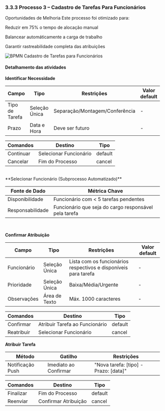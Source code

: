 ### 3.3.3 Processo 3 – Cadastro de Tarefas Para Funcionários

Oportunidades de Melhoria
Este processo foi otimizado para:

Reduzir em 75% o tempo de alocação manual

Balancear automáticamente a carga de trabalho

Garantir rastreabilidade completa das atribuições

![BPMN Cadastro de Tarefas para Funcionários](nullAinda)


#### Detalhamento das atividades


**Identificar Necessidade**

| **Campo**       | **Tipo**         | **Restrições** | **Valor default** |
| ---             | ---              | ---            | ---               |
| Tipo de Tarefa  | Seleção Única    | Separação/Montagem/Conferência | -  |
| Prazo	          | Data e Hora      | Deve ser futuro |  -  |


| **Comandos**         |  **Destino**                   | **Tipo** |
| ---                  | ---                            | ---      |
| Continuar            | Selecionar Funcionário	 | default |
| Cancelar             | Fim do Processo  | cancel  |

<br>
**Selecionar Funcionário (Subprocesso Automatizado)**

|**Fonte de Dado**| **Métrica Chave**|
| ---             | ---              | 
| Disponibilidade | Funcionário com < 5 tarefas pendentes|      
| Responsabilidade | Funcionário que seja do cargo responsável pela tarefa|
<br>

**Confirmar Atribuição**

| **Campo**       | **Tipo**         | **Restrições** | **Valor default** |
| ---             | ---              | ---            | ---               |
| Funcionário    | Seleção Única	| Lista com os funcionários respectivos e disponíveis para tarefa | -  |
| Prioridade  | Seleção Única  | Baixa/Média/Urgente |  -  |
| Observações | Área de Texto  | Máx. 1000 caracteres|  -  |


| **Comandos**         |  **Destino**                   | **Tipo** |
| ---                  | ---                            | ---      |
| Confirmar            | Atribuir Tarefa ao Funcionário | default |
| Reatribuir           | Selecionar Funcionário         | cancel |


**Atribuir Tarefa**

| **Método**       | **Gatilho**         | **Restrições** |
| ---              | ---                 | ---            | 
| Notificação Push | Imediato ao Confirmar	| "Nova tarefa: [tipo] - Prazo: [data]" |


| **Comandos**         |  **Destino**                   | **Tipo** |
| ---                  | ---                            | ---      |
| Finalizar            | Fim do Processo                | default  |
| Reenviar             | Confirmar Atribuição           | cancel   |



